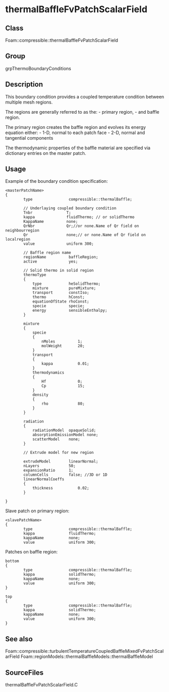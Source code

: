 # thermalBaffleFvPatchScalarField 
## Class
Foam::compressible::thermalBaffleFvPatchScalarField

## Group
grpThermoBoundaryConditions

## Description
This boundary condition provides a coupled temperature condition between
multiple mesh regions.

The regions are generally referred to as the:
      - primary region,
      - and baffle region.

The primary region creates the baffle region and evolves its energy
equation either:
      - 1-D, normal to each patch face
      - 2-D, normal and tangential components

The thermodynamic properties of the baffle material are specified via
dictionary entries on the master patch.

## Usage
Example of the boundary condition specification:
```
<masterPatchName>
{
        type                compressible::thermalBaffle;

        // Underlaying coupled boundary condition
        Tnbr               T;
        kappa              fluidThermo; // or solidThermo
        KappaName          none;
        QrNbr              Qr;//or none.Name of Qr field on neighbourregion
        Qr                 none;// or none.Name of Qr field on localregion
        value              uniform 300;

        // Baffle region name
        regionName          baffleRegion;
        active              yes;

        // Solid thermo in solid region
        thermoType
        {
            type            heSolidThermo;
            mixture         pureMixture;
            transport       constIso;
            thermo          hConst;
            equationOfState rhoConst;
            specie          specie;
            energy          sensibleEnthalpy;
        }

        mixture
        {
            specie
            {
                nMoles          1;
                molWeight       20;
            }
            transport
            {
                kappa           0.01;
            }
            thermodynamics
            {
                Hf              0;
                Cp              15;
            }
            density
            {
                rho             80;
            }
        }

        radiation
        {
            radiationModel  opaqueSolid;
            absorptionEmissionModel none;
            scatterModel    none;
        }

        // Extrude model for new region

        extrudeModel        linearNormal;
        nLayers             50;
        expansionRatio      1;
        columnCells         false; //3D or 1D
        linearNormalCoeffs
        {
            thickness           0.02;
        }

}
```

Slave patch on primary region:
```
<slavePatchName>
{
        type                compressible::thermalBaffle;
        kappa               fluidThermo;
        kappaName           none;
        value               uniform 300;
```

Patches on baffle region:
```
bottom
{
        type                compressible::thermalBaffle;
        kappa               solidThermo;
        kappaName           none;
        value               uniform 300;
}

top
{
        type                compressible::thermalBaffle;
        kappa               solidThermo;
        kappaName           none;
        value               uniform 300;
}
```

## See also
Foam::compressible::turbulentTemperatureCoupledBaffleMixedFvPatchScalarField
Foam::regionModels::thermalBaffleModels::thermalBaffleModel

## SourceFiles
thermalBaffleFvPatchScalarField.C

